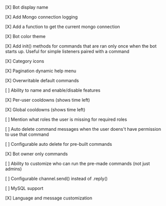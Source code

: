 [X] Bot display name

[X] Add Mongo connection logging

[X] Add a function to get the current mongo connection

[X] Bot color theme

[X] Add init() methods for commands that are ran only once when the bot starts up. Useful for simple listeners paired with a command

[X] Category icons

[X] Pagination dynamic help menu

[X] Overwritable default commands

[ ] Ability to name and enable/disable features

[X] Per-user cooldowns (shows time left)

[X] Global cooldowns (shows time left)

[ ] Mention what roles the user is missing for required roles

[ ] Auto delete command messages when the user doens't have permission to use that command

[ ] Configurable auto delete for pre-built commands

[X] Bot owner only commands

[ ] Ability to customize who can run the pre-made commands (not just admins)

[ ] Configurable channel.send() instead of .reply()

[ ] MySQL support

[X] Language and message customization
